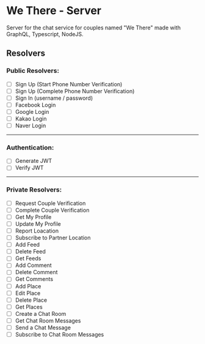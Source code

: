 # We There - Server

Server for the chat service for couples named "We There" made with GraphQL, Typescript, NodeJS.

## Resolvers

### Public Resolvers:

- [ ] Sign Up (Start Phone Number Verification)
- [ ] Sign Up (Complete Phone Number Verification)
- [ ] Sign In (username / password)
- [ ] Facebook Login
- [ ] Google Login
- [ ] Kakao Login
- [ ] Naver Login

---

### Authentication:

- [ ] Generate JWT
- [ ] Verify JWT

---

### Private Resolvers:

- [ ] Request Couple Verification
- [ ] Complete Couple Verification
- [ ] Get My Profile
- [ ] Update My Profile
- [ ] Report Loacation
- [ ] Subscribe to Partner Location
- [ ] Add Feed
- [ ] Delete Feed
- [ ] Get Feeds
- [ ] Add Comment
- [ ] Delete Comment
- [ ] Get Comments
- [ ] Add Place
- [ ] Edit Place
- [ ] Delete Place
- [ ] Get Places
- [ ] Create a Chat Room
- [ ] Get Chat Room Messages
- [ ] Send a Chat Message
- [ ] Subscribe to Chat Room Messages
